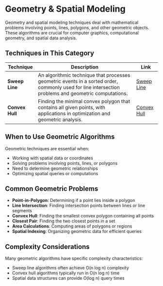 # Geometry & Spatial Modeling

Geometry and spatial modeling techniques deal with mathematical problems involving points, lines, polygons, and other geometric objects. These algorithms are crucial for computer graphics, computational geometry, and spatial data analysis.

## Techniques in This Category

| Technique | Description | Link |
|-----------|-------------|------|
| **Sweep Line** | An algorithmic technique that processes geometric events in a sorted order, commonly used for line intersection problems and geometric computations. | [Sweep Line](sweep-line.md) |
| **Convex Hull** | Finding the minimal convex polygon that contains all given points, with applications in optimization and geometric analysis. | [Convex Hull](convex-hull.md) |

## When to Use Geometric Algorithms

Geometric techniques are essential when:
- Working with spatial data or coordinates
- Solving problems involving points, lines, or polygons
- Need to determine geometric relationships
- Optimizing spatial queries or computations

## Common Geometric Problems

- **Point-in-Polygon**: Determining if a point lies inside a polygon
- **Line Intersection**: Finding intersection points between lines or line segments
- **Convex Hull**: Finding the smallest convex polygon containing all points
- **Closest Pair**: Finding the two closest points in a set
- **Area Calculations**: Computing areas of polygons or regions
- **Spatial Indexing**: Organizing geometric data for efficient queries

## Complexity Considerations

Many geometric algorithms have specific complexity characteristics:
- Sweep line algorithms often achieve O(n log n) complexity
- Convex hull algorithms typically run in O(n log n) time
- Spatial data structures can provide O(log n) query times
